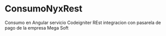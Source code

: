 # ConsumoNyxRest
Consumo en Angular servicio Codeigniter REst
integracion con pasarela de pago de la empresa Mega Soft 
